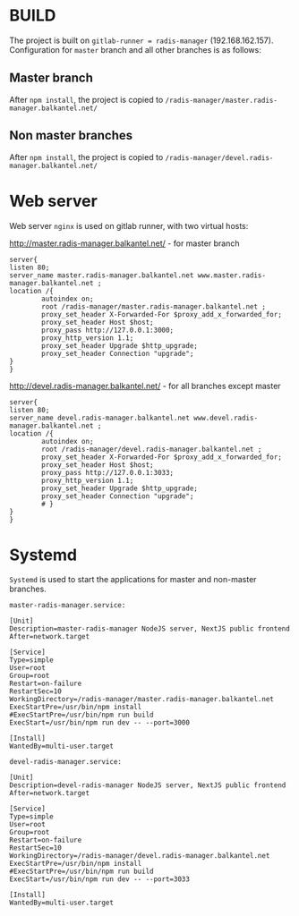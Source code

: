 # BUILD
 
The project is built on `gitlab-runner = radis-manager` (192.168.162.157). \
Configuration for `master` branch and all other branches is as follows:

## Master branch
After `npm install`, the project is copied to `/radis-manager/master.radis-manager.balkantel.net/`

## Non master branches
After `npm install`, the project is copied to `/radis-manager/devel.radis-manager.balkantel.net/`

# Web server
Web server `nginx` is used on gitlab runner, with two virtual hosts: 

http://master.radis-manager.balkantel.net/ - for  master branch

```
server{
listen 80;
server_name master.radis-manager.balkantel.net www.master.radis-manager.balkantel.net ;
location /{
        autoindex on;
        root /radis-manager/master.radis-manager.balkantel.net ;
        proxy_set_header X-Forwarded-For $proxy_add_x_forwarded_for;
        proxy_set_header Host $host;
        proxy_pass http://127.0.0.1:3000;
        proxy_http_version 1.1;
        proxy_set_header Upgrade $http_upgrade;
        proxy_set_header Connection "upgrade";
}
}
```


http://devel.radis-manager.balkantel.net/ - for all branches except master


```
server{
listen 80;
server_name devel.radis-manager.balkantel.net www.devel.radis-manager.balkantel.net ;
location /{
        autoindex on;
        root /radis-manager/devel.radis-manager.balkantel.net ;
        proxy_set_header X-Forwarded-For $proxy_add_x_forwarded_for;
        proxy_set_header Host $host;
        proxy_pass http://127.0.0.1:3033;
        proxy_http_version 1.1;
        proxy_set_header Upgrade $http_upgrade;
        proxy_set_header Connection "upgrade";
        # }
}
}
```

# Systemd
 `Systemd` is used to start the applications for master and non-master branches.

`master-radis-manager.service:`
```
[Unit]
Description=master-radis-manager NodeJS server, NextJS public frontend
After=network.target

[Service]
Type=simple
User=root
Group=root
Restart=on-failure
RestartSec=10
WorkingDirectory=/radis-manager/master.radis-manager.balkantel.net
ExecStartPre=/usr/bin/npm install
#ExecStartPre=/usr/bin/npm run build
ExecStart=/usr/bin/npm run dev -- --port=3000

[Install]
WantedBy=multi-user.target
```
`devel-radis-manager.service:`
```
[Unit]
Description=devel-radis-manager NodeJS server, NextJS public frontend
After=network.target

[Service]
Type=simple
User=root
Group=root
Restart=on-failure
RestartSec=10
WorkingDirectory=/radis-manager/devel.radis-manager.balkantel.net
ExecStartPre=/usr/bin/npm install
#ExecStartPre=/usr/bin/npm run build
ExecStart=/usr/bin/npm run dev -- --port=3033

[Install]
WantedBy=multi-user.target
```